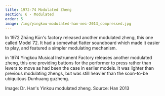 ```yaml
---
title: 1972-74 Modulated Zheng
section: 6 - Modulated
order: 5
image: /img/yingkou-modulated-han-mei-2013_compressed.jpg
---
```

In 1972 Zhāng Kūn's factory released another modulated zheng, this one called Model 72. It had a somewhat flatter soundboard which made it easier to play, and featured a simpler modulating mechanism.

in 1974 Yingkou Musical Instrument Factory releases another modulated zheng, this one providing buttons for the performer to press rather than levers to move as had been the case in earlier models. It was lighter than previous modulating zhengs, but was still heavier than the soon-to-be ubiquitous Dunhuang guzheng.

Image: Dr. Han's Yinkou modulated zheng. Source: Han 2013
